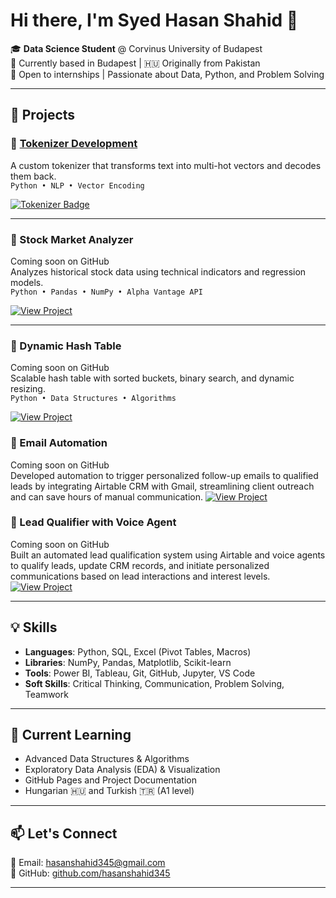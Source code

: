 # Hi there, I'm Syed Hasan Shahid 👋

🎓 **Data Science Student** @ Corvinus University of Budapest  
📍 Currently based in Budapest | 🇭🇺 Originally from Pakistan  
💼 Open to internships | Passionate about Data, Python, and Problem Solving

---

## 📌 Projects

### 🔹 [Tokenizer Development](https://github.com/hasanshahid345/Tokenizer)
A custom tokenizer that transforms text into multi-hot vectors and decodes them back.  
`Python • NLP • Vector Encoding`

[![Tokenizer Badge](https://img.shields.io/badge/-View%20Project-blue)](https://github.com/hasanshahid345/Tokenizer)



---

### 🔹 Stock Market Analyzer
Coming soon on GitHub  
Analyzes historical stock data using technical indicators and regression models.  
`Python • Pandas • NumPy • Alpha Vantage API`

[![View Project](https://img.shields.io/badge/-View%20Project-blue)](https://github.com/hasanshahid345/Stock-Market-Analyzer)

---

### 🔹 Dynamic Hash Table
Coming soon on GitHub  
Scalable hash table with sorted buckets, binary search, and dynamic resizing.  
`Python • Data Structures • Algorithms`

[![View Project](https://img.shields.io/badge/-View%20Project-blue)](https://github.com/hasanshahid345/Dynamic-Hash-Table)
### 🔹 Email Automation
Coming soon on GitHub  
Developed automation to trigger personalized follow-up emails to qualified leads by integrating Airtable CRM with
Gmail, streamlining client outreach and can save hours of manual communication.
[![View Project](https://img.shields.io/badge/-View%20Project-blue)](https://github.com/hasanshahid345/Email-Automation)

### 🔹 Lead Qualifier with Voice Agent 
Coming soon on GitHub  
Built an automated lead qualification system using Airtable and voice agents to qualify leads, update CRM records,
and initiate personalized communications based on lead interactions and interest levels.
[![View Project](https://img.shields.io/badge/-View%20Project-blue)](https://github.com/hasanshahid345/Lead-Qualifier-with-Voice-Agent)

---

## 💡 Skills

- **Languages**: Python, SQL, Excel (Pivot Tables, Macros)
- **Libraries**: NumPy, Pandas, Matplotlib, Scikit-learn
- **Tools**: Power BI, Tableau, Git, GitHub, Jupyter, VS Code
- **Soft Skills**: Critical Thinking, Communication, Problem Solving, Teamwork

---

## 🌱 Current Learning

- Advanced Data Structures & Algorithms  
- Exploratory Data Analysis (EDA) & Visualization  
- GitHub Pages and Project Documentation  
- Hungarian 🇭🇺 and Turkish 🇹🇷 (A1 level)

---

## 📫 Let's Connect

📧 Email: hasanshahid345@gmail.com  
💼 GitHub: [github.com/hasanshahid345](https://github.com/hasanshahid345)

---
